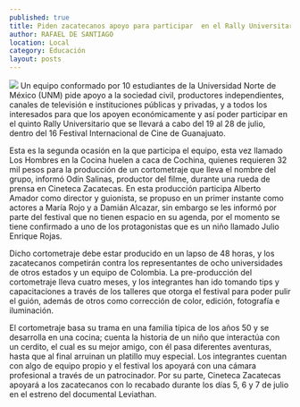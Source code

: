 ```yaml
---
published: true
title: Piden zacatecanos apoyo para participar  en el Rally Universitario de Guanajuato
author: RAFAEL DE SANTIAGO
location: Local
category: Educación
layout: posts
---
```


![](http://i.imgur.com/zstHfyQm.jpg)
Un equipo conformado por 10 estudiantes de la Universidad Norte de México (UNM) pide apoyo a la sociedad civil, productores independientes, canales de televisión e instituciones públicas y privadas, y a todos los interesados para que los apoyen económicamente y así poder participar en el quinto Rally Universitario que se llevará a cabo del 19 al 28 de julio, dentro del 16 Festival Internacional de Cine de Guanajuato.

Esta es la segunda ocasión en la que participa el equipo, esta vez llamado Los Hombres en la Cocina huelen a caca de Cochina, quienes requieren 32 mil pesos para la producción de un cortometraje que lleva el nombre del grupo, informó Odín Salinas, productor del filme, durante una rueda de prensa en Cineteca Zacatecas.
En esta producción participa Alberto Amador como director y guionista, se propuso en un primer instante como actores a María Rojo y a Damián Alcazar, sin embargo se les informó por parte del festival que no tienen espacio en su agenda, por el momento se tiene confirmado a uno de los protagonistas que es un niño llamado Julio Enrique Rojas.

Dicho cortometraje debe estar producido en un lapso de 48 horas, y los zacatecanos competirán contra los representantes de ocho universidades de otros estados y un equipo de Colombia.
La pre-producción del cortometraje lleva cuatro meses, y los integrantes han ido tomando tips y capacitaciones a través de los talleres que otorga el festival para poder pulir el guión, además de otros como corrección de color, edición, fotografía e iluminación.

El cortometraje basa su trama en una familia típica de los años 50 y se desarrolla en una cocina; cuenta la historia de un niño que interactúa con un cerdito, el cual es su mejor amigo, con él pasa diferentes aventuras, hasta que al final arruinan un platillo muy especial.
Los integrantes cuentan con algo de equipo propio y el festival los apoyará con una cámara profesional a través de un patrocinador.
Por su parte, Cineteca Zacatecas apoyará a los zacatecanos con lo recabado durante los días 5, 6 y 7 de julio en el estreno del documental Leviathan.
